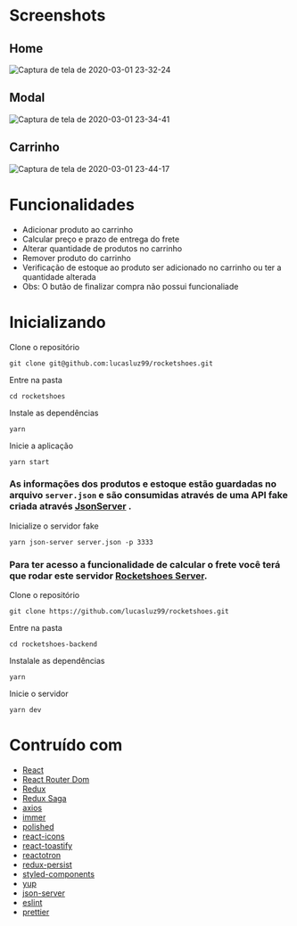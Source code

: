 # Screenshots

## Home
![Captura de tela de 2020-03-01 23-32-24](https://user-images.githubusercontent.com/53489804/75640960-7bd75680-5c15-11ea-92f3-1a4874b4370c.png)

## Modal

![Captura de tela de 2020-03-01 23-34-41](https://user-images.githubusercontent.com/53489804/75640989-93164400-5c15-11ea-96c3-99eff8a7bba5.png)

## Carrinho

![Captura de tela de 2020-03-01 23-44-17](https://user-images.githubusercontent.com/53489804/75641319-9e1da400-5c16-11ea-94b9-3091505c784d.png)


# Funcionalidades

- Adicionar produto ao carrinho
- Calcular preço e prazo de entrega do frete
- Alterar quantidade de produtos no carrinho
- Remover produto do carrinho
- Verificação de estoque ao produto ser adicionado no carrinho ou ter a quantidade alterada
- Obs: O butão de finalizar compra não possui funcionaliade

# Inicializando

 Clone o repositório

`git clone git@github.com:lucasluz99/rocketshoes.git`

 Entre na pasta

`cd rocketshoes`

 Instale as dependências

 `yarn`

 Inicie a aplicação

`yarn start`

### As informações dos produtos e estoque estão guardadas no arquivo `server.json` e são consumidas através de uma API fake criada através [JsonServer](https://github.com/typicode/json-server) .

Inicialize o servidor fake

`yarn json-server server.json -p 3333`

### Para ter acesso a funcionalidade de calcular o frete você terá que rodar este servidor [Rocketshoes Server](https://github.com/lucasluz99/rocketshoes-backend).

Clone o repositório

`git clone https://github.com/lucasluz99/rocketshoes.git`

Entre na pasta

`cd rocketshoes-backend`

Instalale as dependências

`yarn`

Inicie o servidor

`yarn dev`



# Contruído com

- [React](https://pt-br.reactjs.org/)
- [React Router Dom](https://reacttraining.com/react-router/web/guides/quick-start)
- [Redux](https://redux.js.org/)
- [Redux Saga](https://redux-saga.js.org/)
- [axios](https://github.com/axios/axios)
- [immer](https://github.com/immerjs/immer)
- [polished](https://polished.js.org/docs/#hidevisually)
- [react-icons](https://react-icons.netlify.com/#/)
- [react-toastify](https://github.com/fkhadra/react-toastify)
- [reactotron](https://github.com/infinitered/reactotron)
- [redux-persist](https://github.com/rt2zz/redux-persist)
- [styled-components](https://styled-components.com/)
- [yup](https://github.com/jquense/yup)
- [json-server](https://www.npmjs.com/package/json-server)
- [eslint](https://eslint.org/)
- [prettier](https://prettier.io/)
